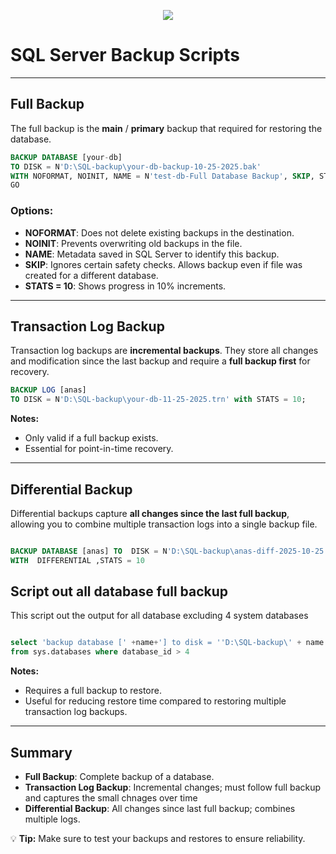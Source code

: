 <p align="center">
  <img src="https://readme-typing-svg.herokuapp.com?size=22&duration=4000&color=00C7B7&center=true&vCenter=true&width=650&lines=Backup;" />
</p>




# SQL Server Backup Scripts

---

## Full Backup

The full backup is the **main** / **primary** backup that required for restoring the database.  

```sql
BACKUP DATABASE [your-db] 
TO DISK = N'D:\SQL-backup\your-db-backup-10-25-2025.bak' 
WITH NOFORMAT, NOINIT, NAME = N'test-db-Full Database Backup', SKIP, STATS = 10;
GO
```

### Options:
- **NOFORMAT**: Does not delete existing backups in the destination.  
- **NOINIT**: Prevents overwriting old backups in the file.  
- **NAME**: Metadata saved in SQL Server to identify this backup.  
- **SKIP**: Ignores certain safety checks. Allows backup even if file was created for a different database.  
- **STATS = 10**: Shows progress in 10% increments.

---

## Transaction Log Backup

Transaction log backups are **incremental backups**. They store all changes and modification since the last backup and require a **full backup first** for recovery.

```sql
BACKUP LOG [anas] 
TO DISK = N'D:\SQL-backup\your-db-11-25-2025.trn' with STATS = 10;

```

**Notes:**
- Only valid if a full backup exists.  
- Essential for point-in-time recovery.

---

## Differential Backup

Differential backups capture **all changes since the last full backup**, allowing you to combine multiple transaction logs into a single backup file.

```sql

BACKUP DATABASE [anas] TO  DISK = N'D:\SQL-backup\anas-diff-2025-10-25.bak' 
WITH  DIFFERENTIAL ,STATS = 10
```



## Script out all database full backup

This script out the output for all database excluding 4 system databases

```sql

select 'backup database [' +name+'] to disk = ''D:\SQL-backup\' + name +'.bak'' with stats = 15, compression;'
from sys.databases where database_id > 4

```



**Notes:**
- Requires a full backup to restore.  
- Useful for reducing restore time compared to restoring multiple transaction log backups.

---

## Summary

- **Full Backup**: Complete backup of a database.  
- **Transaction Log Backup**: Incremental changes; must follow full backup and captures the small chnages over time 
- **Differential Backup**: All changes since last full backup; combines multiple logs.  

💡 **Tip:** Make sure to test your backups and restores to ensure reliability.

